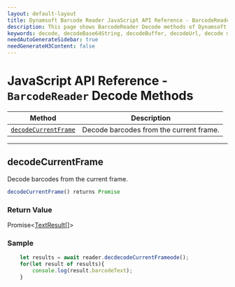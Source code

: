 ```yaml
---
layout: default-layout
title: Dynamsoft Barcode Reader JavaScript API Reference - BarcodeReader Decode Methods
description: This page shows BarcodeReader Decode methods of Dynamsoft Barcode Reader JavaScript SDK.
keywords: decode, decodeBase64String, decodeBuffer, decodeUrl, decode methods, BarcodeReader, api reference, javascript, js
needAutoGenerateSidebar: true
needGenerateH3Content: false
---
```


# JavaScript API Reference - `BarcodeReader` Decode Methods 

| Method               | Description |
|----------------------|-------------|
| [`decodeCurrentFrame`](#decodecurrentframe) | Decode barcodes from the current frame. |

---

## decodeCurrentFrame

Decode barcodes from the current frame.

```javascript
decodeCurrentFrame() returns Promise
```

### Return Value

Promise<[TextResult[]](../../global-interfaces.md#textresult)>
 
### Sample

```javascript
    let results = await reader.decdecodeCurrentFrameode();
    for(let result of results){
        console.log(result.barcodeText);
    }
```